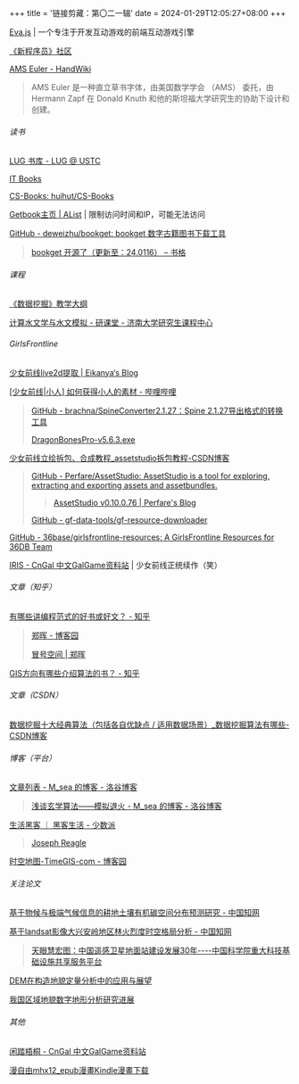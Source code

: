 +++
title = '链接剪藏：第〇二一辑'
date = 2024-01-29T12:05:27+08:00
+++

[Eva.js](https://eva-engine.gitee.io/) | 一个专注于开发互动游戏的前端互动游戏引擎

[《新程序员》社区](https://programmer.csdn.net/)

[AMS Euler - HandWiki](https://handwiki.org/wiki/AMS_Euler)

> AMS Euler 是一种直立草书字体，由美国数学学会 （AMS） 委托，由 Hermann Zapf 在 Donald Knuth 和他的斯坦福大学研究生的协助下设计和创建。

<!--more-->

###### 读书

[LUG 书库 - LUG @ USTC](https://lug.ustc.edu.cn/wiki/lug/book/)

[IT Books](https://aicsbook.github.io/)

[CS-Books: huihut/CS-Books](https://gitee.com/younisd/CS-Books)

[Getbook主页 | AList](http://getbook.top/) | 限制访问时间和IP，可能无法访问

[GitHub - deweizhu/bookget: bookget 数字古籍图书下载工具](https://github.com/deweizhu/bookget)

> [bookget 开源了（更新至：24.0116） – 书格](https://www.shuge.org/meet/topic/80138/)

###### 课程

[《数据挖掘》教学大纲](https://eams.shanghaitech.edu.cn/eams/courseSearchOther!printInfo.action?syllabus.id=2066)

[计算水文学与水文模拟 - 研课堂 - 济南大学研究生课程中心](https://www.yanketang.cn/course/390)

###### GirlsFrontline

[少女前线live2d提取 | Eikanya‘s Blog](https://eikanya.github.io/post/%E5%B0%91%E5%A5%B3%E5%89%8D%E7%BA%BF/#%E5%B0%91%E5%A5%B3%E5%89%8D%E7%BA%BFlive2d%E6%8F%90%E5%8F%96%E5%92%8C%E9%9F%B3%E9%A2%91%E6%8F%90%E5%8F%96)

[[少女前线|小人] 如何获得小人的素材 - 哔哩哔哩](https://www.bilibili.com/read/cv9836199/)

> [GitHub - brachna/SpineConverter2.1.27：Spine 2.1.27导出格式的转换工具](https://github.com/brachna/SpineConverter2.1.27)
>
> [DragonBonesPro-v5.6.3.exe](http://web.archive.org/web/20211013162034/http://tool.egret-labs.org/DragonBonesPro/DragonBonesPro-v5.6.3.exe)

[少女前线立绘拆包、合成教程_assetstudio拆包教程-CSDN博客](https://blog.csdn.net/hjg719/article/details/125855939)

> [GitHub - Perfare/AssetStudio: AssetStudio is a tool for exploring, extracting and exporting assets and assetbundles.](https://github.com/Perfare/AssetStudio)
>
> > [AssetStudio v0.10.0.76 | Perfare's Blog](https://www.perfare.net/archives/1194)
>
> [GitHub - gf-data-tools/gf-resource-downloader](https://github.com/gf-data-tools/gf-resource-downloader)

[GitHub - 36base/girlsfrontline-resources: A GirlsFrontline Resources for 36DB Team](https://github.com/36base/girlsfrontline-resources)

[IRIS - CnGal 中文GalGame资料站](https://www.cngal.org/entries/index/3102) | 少女前线正统续作（笑）

###### 文章（知乎）

[有哪些讲编程范式的好书或好文？ - 知乎](https://www.zhihu.com/question/50556311)

> [郑晖 - 博客园](https://www.cnblogs.com/xyz98)
>
> [冒号空间 | 郑晖](http://web.archive.org/web/20210725163929/https://blog.zhenghui.org/)

[GIS方向有哪些介绍算法的书？ - 知乎](https://www.zhihu.com/question/433576947)

###### 文章（CSDN）

[数据挖掘十大经典算法（包括各自优缺点 / 适用数据场景）_数据挖掘算法有哪些-CSDN博客](https://blog.csdn.net/qq_36523839/article/details/82383597)

###### 博客（平台）

[文章列表 - M_sea 的博客 - 洛谷博客](https://m-sea.blog.luogu.org/)

> [浅谈玄学算法——模拟退火 - M_sea 的博客 - 洛谷博客](https://m-sea.blog.luogu.org/qian-tan-SA)

[生活黑客 ｜ 黑客生活 - 少数派](https://sspai.com/post/62262#!)

> [Joseph Reagle](https://reagle.org/joseph/)

[时空地图-TimeGIS-com - 博客园](https://www.cnblogs.com/kuaishou)

###### 关注论文

[基于物候与极端气候信息的耕地土壤有机碳空间分布预测研究 - 中国知网](https://kns.cnki.net/kcms2/article/abstract?v=3IEynGI71r_mWKe5hcbm8DwkVS9ljZJXTHxc5P2de4kQ1m_5c4i5cbtgEmIC62SZFX7gaNPXV9BcfyebWlE0ffxmi8eT2ehSX3l1QZdlcnuMWy7cbHkZMMVVYHTQHkDPMEQ5jyFlmXU=&uniplatform=NZKPT&flag=copy)

[基于landsat影像大兴安岭地区林火烈度时空格局分析 - 中国知网](https://kns.cnki.net/kcms2/article/abstract?v=3IEynGI71r_BjQ9zKOvK--bpJqjB0G35zuMtkoUqqCyCDlKlGn8zqdqemJxwtY7C6Fx8nYWvgZBXZ3mhzOVV5Vz_Z0gaZe_1DdpZL7xooCS74KbaJaGe3PeCWBkzmqSwZBIqDMdxMJ0=&uniplatform=NZKPT&flag=copy)

> [天眼慧宏图：中国遥感卫星地面站建设发展30年----中国科学院重大科技基础设施共享服务平台](https://lssf.cas.cn/lssf/zgygwx/xwdt/201701/t20170116_4524493.html)

[DEM在构造地貌定量分析中的应用与展望](https://journal.geomech.ac.cn/cn/article/doi/10.12090/j.issn.1006-6616.2021.27.06.077)

[我国区域地貌数字地形分析研究进展](https://html.rhhz.net/CHXB/html/2017-10-1570.htm)

###### 其他

[闲踏梧桐 - CnGal 中文GalGame资料站](https://www.cngal.org/entries/index/406)

[漫自由mhx12_epub漫畫Kindle漫畫下载](https://mhx12.com/)



